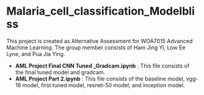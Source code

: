 # Malaria_cell_classification_Modelbliss
This project is created as Alternative Assessment for WOA7015 Advanced Machine Learning. 
The group member consists of Ham Jing Yi, Low Ee Lyne, and Pua Jia Ying.

- **AML Project Final CNN Tuned _Gradcam.ipynb** : This file consists of the final tuned model and gradcam.
- **AML Project Part 2.ipynb** : This file consists of the baseline model, vgg-16 model, first tuned model, resnet-50 model, and inception model.
